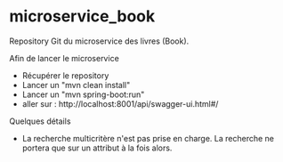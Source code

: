 # microservice_book
Repository Git du microservice des livres (Book).

Afin de lancer le microservice

- Récupérer le repository
- Lancer un "mvn clean install"
- Lancer un "mvn spring-boot:run"
- aller sur : http://localhost:8001/api/swagger-ui.html#/

Quelques détails

- La recherche multicritère n'est pas prise en charge. La recherche ne portera que sur un attribut à la fois alors.
